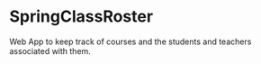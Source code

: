 # SpringClassRoster
Web App to keep track of courses and the students and teachers associated with them.
